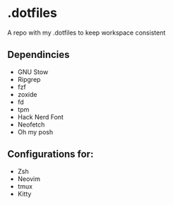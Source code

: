 # .dotfiles
A repo with my .dotfiles to keep workspace consistent

## Dependincies
- GNU Stow
- Ripgrep
- fzf
- zoxide
- fd
- tpm
- Hack Nerd Font
- Neofetch
- Oh my posh

## Configurations for:
- Zsh
- Neovim
- tmux
- Kitty


